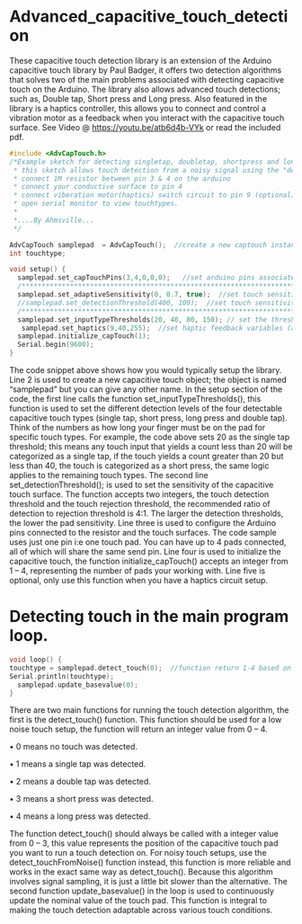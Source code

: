 # Advanced_capacitive_touch_detection

These capacitive touch detection library is an extension of the Arduino capacitive touch library by Paul Badger, it offers two detection algorithms that solves two of the main problems associated with detecting capacitive touch on the Arduino. The library also allows advanced touch detections; such as, Double tap, Short press and Long press. Also featured in the library is a haptics controller, this allows you to connect and control a vibration motor as a feedback when you interact with the capacitive touch surface.
See Video @ https://youtu.be/atb6d4b-VYk or read the included pdf.

```C
#include <AdvCapTouch.h>
/*Example sketch for detecting singletap, doubletap, shortpress and longpress from a capacitive thouch pad
 * this sketch allows touch detection from a noisy signal using the "detect_touchFromNoise()" function
 * connect 1M resistor between pin 3 & 4 on the arduino
 * connect your conductive surface to pin 4
 * connect viberation motor(haptics) switch circuit to pin 9 (optional)
 * open serial monitor to view touchtypes.
 * 
 *....By Ahmsville...
 */

AdvCapTouch samplepad  = AdvCapTouch();  //create a new captouch instance
int touchtype;

void setup() {
  samplepad.set_capTouchPins(3,4,0,0,0);   //set arduino pins associated with the pads (sendpin, receivepin1, receivepin2, receivepin3, receivepin4) this example uses just one pad.
  /************************************************************************************************************************************************************/
  samplepad.set_adaptiveSensitivity(0, 0.7, true);  //set touch sensitivity to adaptive (very helpful for noisy signals)----"set_detectionThreshold()" can also be used instead. (pad, sensitivity(0.1 - 1), turn-on/off(true or false))
  //samplepad.set_detectionThreshold(400, 100);  //set touch sensitivity in the form of detection, rejection thresholds values (manually set touch thresholds if you dont want to use adaptive sensitivity)
  /************************************************************************************************************************************************************/
  samplepad.set_inputTypeThresholds(20, 40, 80, 150); // set the thresholds for the four input types  (singletap, shortpress, longpress, doubletapspeed)
   samplepad.set_haptics(9,40,255);  //set haptic feedback variables (arduino pwm pin, duration of haptics(ms), pwn strength from 0-255)------(optional)
  samplepad.initialize_capTouch(1);
  Serial.begin(9600);
}
```

The code snippet above shows how you would typically setup the library.
Line 2 is used to create a new capacitive touch object; the object is named “samplepad” but you can give any other name.
In the setup section of the code, the first line calls the function set_inputTypeThresholds(), this function is used to set the different detection levels of the four detectable capacitive touch types (single tap, short press, long press and double tap). Think of the numbers as how long your finger must be on the pad for specific touch types. For example, the code above sets 20 as the single tap threshold; this means any touch input that yields a count less than 20 will be categorized as a single tap, if the touch yields a count greater than 20 but less than 40, the touch is categorized as a short press, the same logic applies to the remaining touch types.
The second line set_detectionThreshold(); is used to set the sensitivity of the capacitive touch surface. The function accepts two integers, the touch detection threshold and the touch rejection threshold, the recommended ratio of detection to rejection threshold is 4:1. The larger the detection thresholds, the lower the pad sensitivity.
Line three is used to configure the Arduino pins connected to the resistor and the touch surfaces. The code sample uses just one pin i:e one touch pad. You can have up to 4 pads connected, all of which will share the same send pin.
Line four is used to initialize the capacitive touch, the function initialize_capTouch() accepts an integer from 1 – 4, representing the number of pads your working with.
Line five is optional, only use this function when you have a haptics circuit setup.

# Detecting touch in the main program loop.

```C
void loop() {
touchtype = samplepad.detect_touch(0);  //function return 1-4 based on the input detected, 1 = singletap, 2 = doubletap, 3 = shortpress, 4 = longpress
Serial.println(touchtype);
  samplepad.update_basevalue(0);
}
```

There are two main functions for running the touch detection algorithm, the first is the detect_touch() function. This function should be used for a low noise touch setup, the function will return an integer value from 0 – 4.

 •	0 means no touch was detected.
 
 •	1 means a single tap was detected.
 
 •	2 means a double tap was detected.
 
 •	3 means a short press was detected.
 
 •	4 means a long press was detected.
 
The function detect_touch() should always be called with a integer value from 0 – 3, this value represents the position of the capacitive touch pad you want to run a touch detection on.
For noisy touch setups, use the detect_touchFromNoise() function instead, this function is more reliable and works in the exact same way as detect_touch(). Because this algorithm involves signal sampling, it is just a little bit slower than the alternative.
The second function update_basevalue() in the loop is used to continuously update the nominal value of the touch pad. This function is integral to making the touch detection adaptable across various touch conditions.

